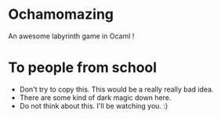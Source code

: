 Ochamomazing
============

An awesome labyrinth game in Ocaml !

# To people from school
+ Don't try to copy this. This would be a really really bad idea.
+ There are some kind of dark magic down here.
+ Do not think about this. I'll be watching you. :)
